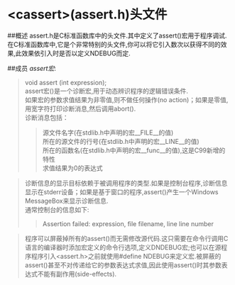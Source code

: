 # <cassert\>(assert.h)头文件

##概述 
assert.h是C标准函数库中的头文件.其中定义了assert()宏用于程序调试.  
在C标准函数库中,它是个非常特别的头文件,你可以将它引入数次以获得不同的效果,此效果依引入时是否以定义NDEBUG而定.  

##成员
*assert宏*:  
>   void assert (int expression);  
>   assert宏()是一个诊断宏,用于动态辨识程序的逻辑错误条件.  
>   如果宏的参数求值结果为非零值,则不做任何操作(no action)；如果是零值,用宽字符打印诊断消息,然后调用abort().  
>   诊断消息包括：
>   >   源文件名字(在stdlib.h中声明的宏__FILE__的值)  
>   >   所在的源文件的行号(在stdlib.h中声明的宏__LINE__的值)  
>   >   所在的函数名(在stdlib.h中声明的宏__func__的值),这是C99新增的特性  
>   >   求值结果为0的表达式  

>   诊断信息的显示目标依赖于被调用程序的类型.如果是控制台程序,诊断信息显示在stderr设备；如果是基于窗口的程序,assert()产生一个Windows MessageBox来显示诊断信息.  
>   通常控制台的信息如下:  
>   >   Assertion failed: expression, file filename, line line number  

>   程序可以屏蔽掉所有的assert()而无需修改源代码.这只需要在命令行调用C语言的编译器时添加宏定义的命令行选项,定义DNDEBUG宏;也可以在源程序程序引入<assert.h>之前就使用#define NDEBUG来定义宏.被屏蔽的assert()甚至不对传递给它的参数表达式求值,因此使用assert()时其参数表达式不能有副作用(side-effects).  